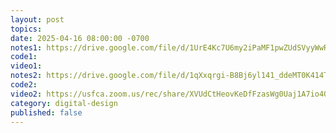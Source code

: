 ```yaml
---
layout: post
topics: 
date: 2025-04-16 08:00:00 -0700
notes1: https://drive.google.com/file/d/1UrE4Kc7U6my2iPaMF1pwZUdSVyyWwRtS/view?usp=sharing
code1: 
video1: 
notes2: https://drive.google.com/file/d/1qXxqrgi-B8Bj6yl141_ddeMT0K414Tdw/view?usp=sharing
code2: 
video2: https://usfca.zoom.us/rec/share/XVUdCtHeovKeDfFzasWg0Uaj1A7io4OvOhO_CVxaVLPrOWlHHUal9YyzYZEkzkYv.u5NO-gypSUrFOzWT
category: digital-design
published: false
---
```

